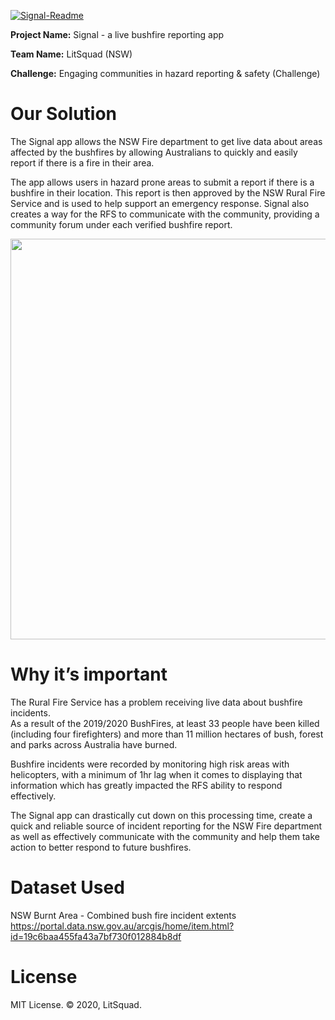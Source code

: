 
<a href="https://ibb.co/993QJ2c"><img src="https://i.ibb.co/Gv3zXkn/Signal-Readme.png" alt="Signal-Readme" border="0"></a> 

<b>Project Name:</b> Signal - a live bushfire reporting app<br>

<b>Team Name:</b> LitSquad (NSW)<br>

<b>Challenge:</b> Engaging communities in hazard reporting & safety (Challenge)<br>


# Our Solution

The Signal app allows the NSW Fire department to get live data about areas affected by the bushfires by allowing Australians to quickly and easily report if there is a fire in their area.

The app allows users in hazard prone areas to submit a report if there is a bushfire in their location. This report is then approved by the NSW Rural Fire Service and is used to help support an emergency response. Signal also creates a way for the RFS to communicate with the community, providing a community forum under each verified bushfire report.

<img src="https://raw.githubusercontent.com/Johnnythenewbie/signal_govHack/master/SignalMockup.png" alt="" width="800" height="641"> 


# Why it’s important

The Rural Fire Service has a problem receiving live data about bushfire incidents. <br>
As a result of the 2019/2020 BushFires, at least 33 people have been killed (including four firefighters) and more than 11 million hectares of bush, forest and parks across Australia have burned.

Bushfire incidents were recorded by monitoring high risk areas with helicopters, with a minimum of 1hr lag when it comes to displaying that information which has greatly impacted the RFS ability to respond effectively.

The Signal app can drastically cut down on this processing time, create a quick and reliable source of incident reporting for the NSW Fire department as well as effectively communicate with the community and help them take action to better respond to future bushfires.


# Dataset Used

NSW Burnt Area - Combined bush fire incident extents
https://portal.data.nsw.gov.au/arcgis/home/item.html?id=19c6baa455fa43a7bf730f012884b8df

# License

MIT License.
© 2020, LitSquad.

